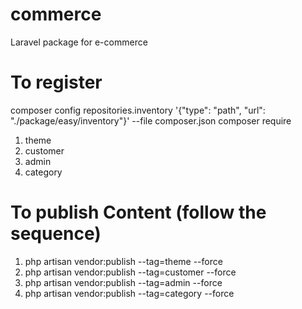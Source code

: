 # commerce
Laravel package for e-commerce

# To register
composer config repositories.inventory '{"type": "path", "url": "./package/easy/inventory"}' --file composer.json
composer require

1. theme
2. customer
3. admin
4. category

# To publish Content (follow the sequence)
1. php artisan vendor:publish --tag=theme --force
2. php artisan vendor:publish --tag=customer --force
3. php artisan vendor:publish --tag=admin --force
4. php artisan vendor:publish --tag=category --force




<!-- <tableLayout
                :tableHead="tableheadData"
                :tableData="$page.props.categories.data"
                :pagination="$page.props.categories.links"
                :selectable="true"
                @selected="selectedValues = $event">
                <template #cell-action="{ row }">
                    Edit / Delete
                </template>
            </tableLayout> -->

